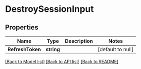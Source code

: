# DestroySessionInput

## Properties
Name | Type | Description | Notes
------------ | ------------- | ------------- | -------------
**RefreshToken** | **string** |  | [default to null]

[[Back to Model list]](../README.md#documentation-for-models) [[Back to API list]](../README.md#documentation-for-api-endpoints) [[Back to README]](../README.md)

